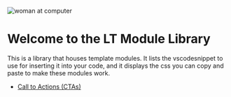 
![woman at computer](https://lt-email-dev.github.io/lt-email-module-library/)
# Welcome to the LT Module Library

This is a library that houses template modules. It lists the vscodesnippet to use for inserting it into your code, and it displays the css you can copy and paste to make these modules work.

- [Call to Actions (CTAs)](lt-cta.md)
